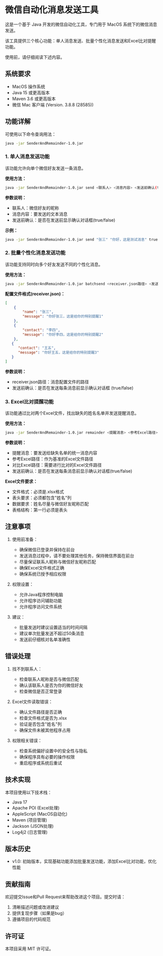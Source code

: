 # 微信自动化消息发送工具

这是一个基于 Java 开发的微信自动化工具，专门用于 MacOS 系统下的微信消息发送。

该工具提供三个核心功能：单人消息发送、批量个性化消息发送和Excel比对提醒功能。

使用前，请仔细阅读下述内容。

## 系统要求

- MacOS 操作系统
- Java 15 或更高版本
- Maven 3.6 或更高版本
- 微信 Mac 客户端 (Version. 3.8.8 (28585))

## 功能详解

可使用以下命令查询用法：
```bash
java -jar SenderAndRemainder-1.0.jar
```

### 1. 单人消息发送功能

该功能允许向单个微信好友发送一条消息。

**使用方法：**
```bash
java -jar SenderAndRemainder-1.0.jar send <联系人> <消息内容> <发送前确认(true/false)>
```

**参数说明：**
- 联系人：微信好友的昵称
- 消息内容：要发送的文本消息
- 发送前确认：是否在发送前显示确认对话框(true/false)

**示例：**

```bash
java -jar SenderAndRemainder-1.0.jar send "张三" "你好，这是测试消息" true
```

### 2. 批量个性化消息发送功能

该功能支持同时向多个好友发送不同的个性化消息。

**使用方法：**

```bash
java -jar SenderAndRemainder-1.0.jar batchsend <receiver.json路径> <发送前确认(true/false)>
```

**配置文件格式(receiver.json)：**

```json
[
    {
        "name": "张三",
        "message": "你好张三，这是给你的特别提醒1"
    },
    {
        "contact": "李四",
        "message": "你好李四，这是给你的特别提醒2"
    },
   {
      "contact": "王五",
      "message": "你好王五，这是给你的特别提醒3"
   }
]
```

**参数说明：**
- receiver.json路径：消息配置文件的路径
- 发送前确认：是否在发送每条消息前显示确认对话框 (true/false)

### 3. Excel比对提醒功能

该功能通过比对两个Excel文件，找出缺失的姓名名单并发送提醒消息。

**使用方法：**

```bash
java -jar SenderAndRemainder-1.0.jar remainder <提醒消息> <参考Excel路径> <对比Excel路径> <发送前确认(true/false)>
```

**参数说明：**
- 提醒消息：要发送给缺失名单的统一消息内容
- 参考Excel路径：作为基准的Excel文件路径
- 对比Excel路径：需要进行比对的Excel文件路径
- 发送前确认：是否在发送每条消息前显示确认对话框(true/false)

**Excel文件要求：**
- 文件格式：必须是.xlsx格式
- 表头要求：必须都包含"姓名"列
- 数据要求：姓名尽量与微信好友昵称匹配
- 表格结构：第一行必须是表头

## 注意事项

1. 使用前准备：
   - 确保微信已登录并保持在前台
   - 发送消息过程中，请不要处理其他任务，保持微信界面在前台
   - 尽量保证联系人昵称与微信好友昵称匹配
   - 确保Excel文件格式正确
   - 确保系统已授予相应权限

2. 权限设置：
   - 允许Java程序控制电脑
   - 允许程序访问辅助功能
   - 允许程序访问文件系统

3. 建议：
   - 批量发送时建议设置适当的时间间隔
   - 建议单次批量发送不超过50条消息
   - 发送前仔细核对名单准确性

## 错误处理

1. 找不到联系人：
   - 检查联系人昵称是否与微信匹配
   - 确认该联系人是否为你的微信好友
   - 检查微信是否正常登录

2. Excel文件读取错误：
   - 确认文件路径是否正确
   - 检查文件格式是否为.xlsx
   - 验证是否包含"姓名"列
   - 确保文件未被其他程序占用

3. 权限相关错误：
   - 检查系统偏好设置中的安全性与隐私
   - 确保程序具有必要的操作权限
   - 重启程序或系统后重试

## 技术实现

本项目使用以下技术栈：
- Java 17
- Apache POI (Excel处理)
- AppleScript (MacOS自动化)
- Maven (项目管理)
- Jackson (JSON处理)
- Log4j2 (日志管理)

## 版本历史

- v1.0: 初始版本，实现基础功能添加批量发送功能，添加Excel比对功能，优化性能
 

## 贡献指南

欢迎提交Issue和Pull Request来帮助改进这个项目。提交时请：
1. 清晰描述问题或改进建议
2. 提供复现步骤（如果是bug）
3. 遵循项目的代码规范

## 许可证

本项目采用 MIT 许可证。

